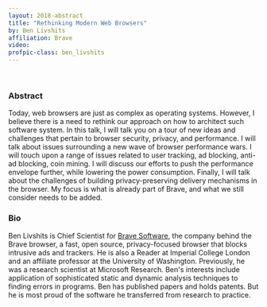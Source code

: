 ```yaml
---
layout: 2018-abstract
title: "Rethinking Modern Web Browsers"
by: Ben Livshits
affiliation: Brave
video: 
profpic-class: ben_livshits
---
```


<br/>

### Abstract

Today, web browsers are just as complex as operating systems. However, I believe there is a need to rethink our approach on how to architect such software system. In this talk, I will talk you on a tour of new ideas and challenges that pertain to browser security, privacy, and performance.  I will talk about issues surrounding a new wave of browser performance wars. I will touch upon a range of issues related to user tracking, ad blocking, anti-ad blocking, coin mining. I will discuss our efforts to push the performance envelope further, while lowering the power consumption. Finally, I will talk about the challenges of building privacy-preserving delivery mechanisms in the browser. My focus is what is already part of Brave, and what we still consider needs to be added.

### Bio

Ben Livshits is Chief Scientist for [Brave Software](https://brave.com/), the company behind the Brave browser, a fast, open source, privacy-focused browser that blocks intrusive ads and trackers. He is also a Reader at Imperial College London and an affiliate professor at the University of Washington. Previously, he was a research scientist at Microsoft Research. Ben's interests include application of sophisticated static and dynamic analysis techniques to finding errors in programs. Ben has published papers and holds patents. But he is most proud of the software he transferred from research to practice.


